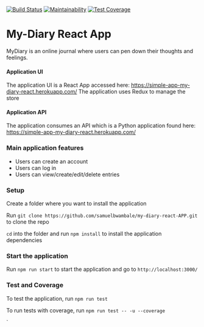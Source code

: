 [![Build Status](https://travis-ci.org/samuelbwambale/my-diary-react-APP.svg?branch=develop)](https://travis-ci.org/samuelbwambale/my-diary-react-APP)
[![Maintainability](https://api.codeclimate.com/v1/badges/bb80b932bec5ef1ede3d/maintainability)](https://codeclimate.com/github/samuelbwambale/my-diary-react-APP/maintainability)
[![Test Coverage](https://api.codeclimate.com/v1/badges/bb80b932bec5ef1ede3d/test_coverage)](https://codeclimate.com/github/samuelbwambale/my-diary-react-APP/test_coverage)

# My-Diary React App

MyDiary is an online journal where users can pen down their thoughts and feelings.

#### Application UI

The application UI is a React App accessed here: https://simple-app-my-diary-react.herokuapp.com/
The application uses Redux to manage the store

#### Application API

The application consumes an API which is a Python application found here: https://simple-app-my-diary-react.herokuapp.com/

### Main application features
- Users can create an account
- Users can log in
- Users can view/create/edit/delete entries

### Setup

Create a folder where you want to install the application

Run `git clone https://github.com/samuelbwambale/my-diary-react-APP.git` to clone the repo

`cd` into the folder and run `npm install` to install the application dependencies

### Start the application

Run `npm run start` to start the application and go to `http://localhost:3000/`

### Test and Coverage

To test the application, run `npm run test`

To run tests with coverage, run `npm run test -- -u --coverage`

`
